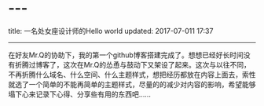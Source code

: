 # ---
title: 一名处女座设计师的Hello world
updated: 2017-07-011 17:37
- - - -
在好友Mr.Q的协助下，我的第一个github博客搭建完成了。想想已经好长时间没有折腾过博客了，这次在Mr.Q的怂恿与鼓动下又架设了起来。这次与以往不同，不再折腾什么域名、什么空间、什么主题样式，想把经历都放在内容上面去，索性就选了一个简单的不能再简单的主题样式，尽量的的减少对内容的影响，希望能够塌下心来记录下心得、分享些有用的东西吧……